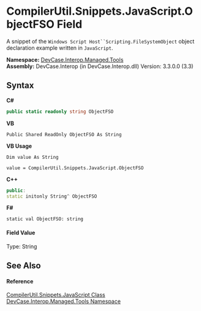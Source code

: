 # CompilerUtil.Snippets.JavaScript.ObjectFSO Field
 

A snippet of the `Windows Script Host``Scripting.FileSystemObject` object declaration example written in `JavaScript`.

**Namespace:**&nbsp;<a href="N_DevCase_Interop_Managed_Tools">DevCase.Interop.Managed.Tools</a><br />**Assembly:**&nbsp;DevCase.Interop (in DevCase.Interop.dll) Version: 3.3.0.0 (3.3)

## Syntax

**C#**<br />
``` C#
public static readonly string ObjectFSO
```

**VB**<br />
``` VB
Public Shared ReadOnly ObjectFSO As String
```

**VB Usage**<br />
``` VB Usage
Dim value As String

value = CompilerUtil.Snippets.JavaScript.ObjectFSO

```

**C++**<br />
``` C++
public:
static initonly String^ ObjectFSO
```

**F#**<br />
``` F#
static val ObjectFSO: string
```


#### Field Value
Type: String

## See Also


#### Reference
<a href="T_DevCase_Interop_Managed_Tools_CompilerUtil_Snippets_JavaScript">CompilerUtil.Snippets.JavaScript Class</a><br /><a href="N_DevCase_Interop_Managed_Tools">DevCase.Interop.Managed.Tools Namespace</a><br />